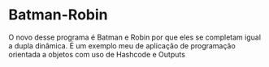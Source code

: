 # Batman-Robin
O novo desse programa é Batman e Robin por que eles se completam igual a dupla dinâmica. É um exemplo meu de aplicação de programação orientada a objetos com uso de Hashcode e Outputs 
